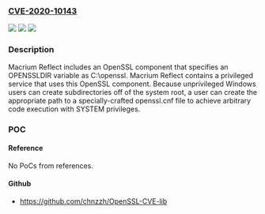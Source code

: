 ### [CVE-2020-10143](https://cve.mitre.org/cgi-bin/cvename.cgi?name=CVE-2020-10143)
![](https://img.shields.io/static/v1?label=Product&message=Reflect&color=blue)
![](https://img.shields.io/static/v1?label=Version&message=7.2%3E%3D%207.2%20&color=brighgreen)
![](https://img.shields.io/static/v1?label=Vulnerability&message=CWE-284%20Improper%20Access%20Control&color=brighgreen)

### Description

Macrium Reflect includes an OpenSSL component that specifies an OPENSSLDIR variable as C:\openssl\. Macrium Reflect contains a privileged service that uses this OpenSSL component. Because unprivileged Windows users can create subdirectories off of the system root, a user can create the appropriate path to a specially-crafted openssl.cnf file to achieve arbitrary code execution with SYSTEM privileges.

### POC

#### Reference
No PoCs from references.

#### Github
- https://github.com/chnzzh/OpenSSL-CVE-lib

